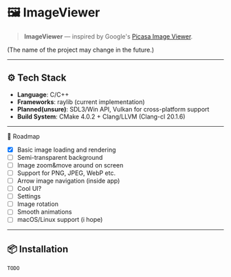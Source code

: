 # 🖼️ ImageViewer

> **ImageViewer** — inspired by Google's [Picasa Image Viewer](https://en.wikipedia.org/wiki/Picasa).

(The name of the project may change in the future.)

---

## ⚙️ Tech Stack

- **Language**: C/C++  
- **Frameworks**: raylib (current implementation)
- **Planned(unsure)**: SDL3/Win API, Vulkan for cross-platform support 
- **Build System**: CMake 4.0.2 + Clang/LLVM (Clang-cl 20.1.6)

---

🚧 Roadmap

- [x] Basic image loading and rendering
- [ ] Semi-transparent background
- [ ] Image zoom&move around on screen
- [ ] Support for PNG, JPEG, WebP etc.
- [ ] Arrow image navigation (inside app)
- [ ] Cool UI?
- [ ] Settings
- [ ] Image rotation
- [ ] Smooth animations
- [ ] macOS/Linux support (i hope)

---

## 📦 Installation

```sh
TODO
```